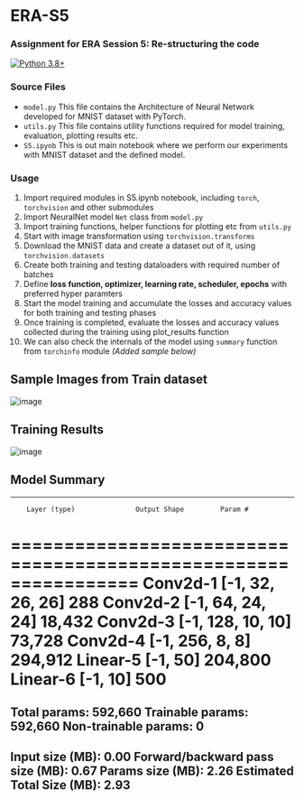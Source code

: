 # ERA-S5
### Assignment for ERA Session 5: Re-structuring the code

[![Python 3.8+](https://img.shields.io/badge/python-3.8+-blue.svg)](https://www.python.org/downloads/release/python-380/)

### Source Files
- `model.py` This file contains the Architecture of Neural Network developed for MNIST dataset with PyTorch.
- `utils.py` This file contains utility functions required for model training, evaluation, plotting results etc.
- `S5.ipynb` This is out main notebook where we perform our experiments with MNIST dataset and the defined model.

### Usage
 1. Import required modules in S5.ipynb notebook, including `torch`, `torchvision` and other submodules
 2. Import NeuralNet model `Net` class from `model.py`
 3. Import training functions, helper functions for plotting etc from `utils.py`
 4. Start with image transformation using `torchvision.transforms`
 5. Download the MNIST data and create a dataset out of it, using `torchvision.datasets`
 6. Create both training and testing dataloaders with required number of batches
 7. Define **loss function, optimizer, learning rate, scheduler, epochs** with preferred hyper paramters
 8. Start the model training and accumulate the losses and accuracy values for both training and testing phases
 9. Once training is completed, evaluate the losses and accuracy values collected during the training using plot_results function
 10. We can also check the internals of the model using `summary` function from `torchinfo` module *(Added sample below)*

## Sample Images from Train dataset
![image](https://github.com/RaviNaik/ERA-S5/assets/23289802/13e1d013-a37b-4c9b-a25d-0bd1269f4d83)

## Training Results
![image](https://github.com/RaviNaik/ERA-S5/assets/23289802/3117ad03-fad7-49bd-8c48-b72890913dbf)

## Model Summary
----------------------------------------------------------------
        Layer (type)               Output Shape         Param #
================================================================
            Conv2d-1           [-1, 32, 26, 26]             288
            Conv2d-2           [-1, 64, 24, 24]          18,432
            Conv2d-3          [-1, 128, 10, 10]          73,728
            Conv2d-4            [-1, 256, 8, 8]         294,912
            Linear-5                   [-1, 50]         204,800
            Linear-6                   [-1, 10]             500
================================================================
Total params: 592,660
Trainable params: 592,660
Non-trainable params: 0
----------------------------------------------------------------
Input size (MB): 0.00
Forward/backward pass size (MB): 0.67
Params size (MB): 2.26
Estimated Total Size (MB): 2.93
----------------------------------------------------------------

